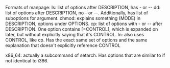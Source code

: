 Formats of manpage:
ls: list of options after DESCRIPTION, has - or --
dd: list of options after DESCRIPTION, no - or --. Additionally, has list of suboptions for argument.
chmod: explains something (MODE) in DESCRIPTION, options under OPTIONS.
cp: list of options with - or -- after DESCRIPTION. One option contains [=CONTROL], which is expanded on later, but without explicitly saying that it's CONTROL.
ln: also uses CONTROL, like cp. Has the exact same set of options and the same explanation that doesn't explicitly reference CONTROL

x86_64: actually a subcommand of setarch. Has options that are similar to if not identical to i386.
